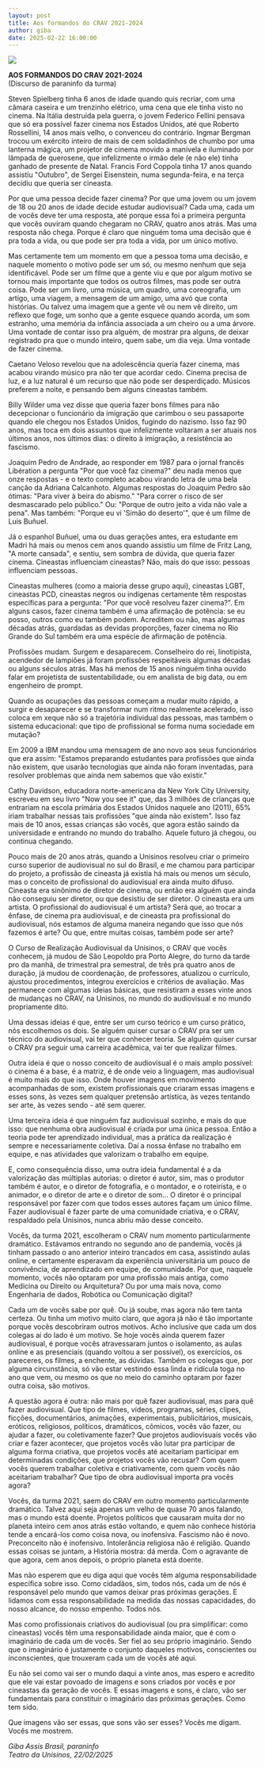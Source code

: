 ```yaml
---
layout: post
title: Aos formandos do CRAV 2021-2024
author: giba
date: 2025-02-22 16:00:00
---
```

![](/uploads/formandos.jpg)

**AOS FORMANDOS DO CRAV 2021-2024**\
(Discurso de paraninfo da turma)

Steven Spielberg tinha 6 anos de idade quando quis recriar, com uma câmara caseira e um trenzinho elétrico, uma cena que ele tinha visto no cinema. Na Itália destruída pela guerra, o jovem Federico Fellini pensava que só era possível fazer cinema nos Estados Unidos, até que Roberto Rossellini, 14 anos mais velho, o convenceu do contrário. Ingmar Bergman trocou um exército inteiro de mais de cem soldadinhos de chumbo por uma lanterna mágica, um projetor de cinema movido a manivela e iluminado por lâmpada de querosene, que infelizmente o irmão dele (e não ele) tinha ganhado de presente de Natal. Francis Ford Coppola tinha 17 anos quando assistiu "Outubro", de Sergei Eisenstein, numa segunda-feira, e na terça decidiu que queria ser cineasta.

Por que uma pessoa decide fazer cinema? Por que uma jovem ou um jovem de 18 ou 20 anos de idade decide estudar audiovisual? Cada uma, cada um de vocês deve ter uma resposta, até porque essa foi a primeira pergunta que vocês ouviram quando chegaram no CRAV, quatro anos atrás. Mas uma resposta não chega. Porque é claro que ninguém toma uma decisão que é pra toda a vida, ou que pode ser pra toda a vida, por um único motivo.

Mas certamente tem um momento em que a pessoa toma uma decisão, e naquele momento o motivo pode ser um só, ou mesmo nenhum que seja identificável. Pode ser um filme que a gente viu e que por algum motivo se tornou mais importante que todos os outros filmes, mas pode ser outra coisa. Pode ser um livro, uma música, um quadro, uma coreografia, um artigo, uma viagem, a mensagem de um amigo, uma avó que conta histórias. Ou talvez uma imagem que a gente vê ou nem vê direito, um reflexo que foge, um sonho que a gente esquece quando acorda, um som estranho, uma memória da infância associada a um cheiro ou a uma árvore. Uma vontade de contar isso pra alguém, de mostrar pra alguns, de deixar registrado pra que o mundo inteiro, quem sabe, um dia veja. Uma vontade de fazer cinema.

Caetano Veloso revelou que na adolescência queria fazer cinema, mas acabou virando músico pra não ter que acordar cedo. Cinema precisa de luz, e a luz natural é um recurso que não pode ser desperdiçado. Músicos preferem a noite, e pensando bem alguns cineastas também.

Billy Wilder uma vez disse que queria fazer bons filmes para não decepcionar o funcionário da imigração que carimbou o seu passaporte quando ele chegou nos Estados Unidos, fugindo do nazismo. Isso faz 90 anos, mas toca em dois assuntos que infelizmente voltaram a ser atuais nos últimos anos, nos últimos dias: o direito à imigração, a resistência ao fascismo.

Joaquim Pedro de Andrade, ao responder em 1987 para o jornal francês Libération a pergunta "Por que você faz cinema?" deu nada menos que onze respostas - e o texto completo acabou virando letra de uma bela canção da Adriana Calcanhoto. Algumas respostas do Joaquim Pedro são ótimas: "Para viver à beira do abismo." "Para correr o risco de ser desmascarado pelo público." Ou: "Porque de outro jeito a vida não vale a pena". Mas também: "Porque eu vi 'Simão do deserto'", que é um filme de Luis Buñuel.

Já o espanhol Buñuel, uma ou duas gerações antes, era estudante em Madri há mais ou menos cem anos quando assistiu um filme de Fritz Lang, "A morte cansada", e sentiu, sem sombra de dúvida, que queria fazer cinema. Cineastas influenciam cineastas? Não, mais do que isso: pessoas influenciam pessoas.

Cineastas mulheres (como a maioria desse grupo aqui), cineastas LGBT, cineastas PCD, cineastas negros ou indígenas certamente têm respostas específicas para a pergunta: "Por que você resolveu fazer cinema?". Em alguns casos, fazer cinema também é uma afirmação de potência: se eu posso, outros como eu também podem. Acreditem ou não, mas algumas décadas atrás, guardadas as devidas proporções, fazer cinema no Rio Grande do Sul também era uma espécie de afirmação de potência.

Profissões mudam. Surgem e desaparecem. Conselheiro do rei, linotipista, acendedor de lampiões já foram profissões respeitáveis algumas décadas ou alguns séculos atrás. Mas há menos de 15 anos ninguém tinha ouvido falar em projetista de sustentabilidade, ou em analista de big data, ou em engenheiro de prompt.

Quando as ocupações das pessoas começam a mudar muito rápido, a surgir e desaparecer e se transformar num ritmo realmente acelerado, isso coloca em xeque não só a trajetória individual das pessoas, mas também o sistema educacional: que tipo de profissional se forma numa sociedade em mutação?

Em 2009 a IBM mandou uma mensagem de ano novo aos seus funcionários que era assim: "Estamos preparando estudantes para profissões que ainda não existem, que usarão tecnologias que ainda não foram inventadas, para resolver problemas que ainda nem sabemos que vão existir."

Cathy Davidson, educadora norte-americana da New York City University, escreveu em seu livro "Now you see it" que, das 3 milhões de crianças que entrariam na escola primária dos Estados Unidos naquele ano (2011), 65% iriam trabalhar nessas tais profissões "que ainda não existem". Isso faz mais de 10 anos, essas crianças são vocês, que agora estão saindo da universidade e entrando no mundo do trabalho. Aquele futuro já chegou, ou continua chegando.

Pouco mais de 20 anos atrás, quando a Unisinos resolveu criar o primeiro curso superior de audiovisual no sul do Brasil, e me chamou para participar do projeto, a profissão de cineasta já existia há mais ou menos um século, mas o conceito de profissional do audiovisual era ainda muito difuso. Cineasta era sinônimo de diretor de cinema, ou então era alguém que ainda não conseguiu ser diretor, ou que desistiu de ser diretor. O cineasta era um artista. O profissional do audiovisual é um artista? Será que, ao trocar a ênfase, de cinema pra audiovisual, e de cineasta pra profissional do audiovisual, nós estamos de alguma maneira negando que isso que nós fazemos é arte? Ou que, entre muitas coisas, também pode ser arte?

O Curso de Realização Audiovisual da Unisinos, o CRAV que vocês conhecem, já mudou de São Leopoldo pra Porto Alegre, do turno da tarde pro da manhã, de trimestral pra semestral, de três pra quatro anos de duração, já mudou de coordenação, de professores, atualizou o currículo, ajustou procedimentos, integrou exercícios e critérios de avaliação. Mas permanece com algumas ideias básicas, que resistiram a esses vinte anos de mudanças no CRAV, na Unisinos, no mundo do audiovisual e no mundo propriamente dito.

Uma dessas ideias é que, entre ser um curso teórico e um curso prático, nós escolhemos os dois. Se alguém quiser cursar o CRAV pra ser um técnico do audiovisual, vai ter que conhecer teoria. Se alguém quiser cursar o CRAV pra seguir uma carreira acadêmica, vai ter que realizar filmes.

Outra ideia é que o nosso conceito de audiovisual é o mais amplo possível: o cinema é a base, é a matriz, é de onde veio a linguagem, mas audiovisual é muito mais do que isso. Onde houver imagens em movimento acompanhadas de som, existem profissionais que criaram essas imagens e esses sons, às vezes sem qualquer pretensão artística, às vezes tentando ser arte, às vezes sendo - até sem querer.

Uma terceira ideia é que ninguém faz audiovisual sozinho, e mais do que isso: que nenhuma obra audiovisual é criada por uma única pessoa. Então a teoria pode ter aprendizado individual, mas a prática da realização é sempre e necessariamente coletiva. Daí a nossa ênfase no trabalho em equipe, e nas atividades que valorizam o trabalho em equipe.

E, como consequência disso, uma outra ideia fundamental é a da valorização das múltiplas autorias: o diretor é autor, sim, mas o produtor também é autor, e o diretor de fotografia, e o montador, e o roteirista, e o animador, e o diretor de arte e o diretor de som... O diretor é o principal responsável por fazer com que todos esses autores façam um único filme. Fazer audiovisual é fazer parte de uma comunidade criativa, e o CRAV, respaldado pela Unisinos, nunca abriu mão desse conceito.

Vocês, da turma 2021, escolheram o CRAV num momento particularmente dramático. Estávamos entrando no segundo ano de pandemia, vocês já tinham passado o ano anterior inteiro trancados em casa, assistindo aulas online, e certamente esperavam da experiência universitária um pouco de convivência, de aprendizado em equipe, de comunidade. Por que, naquele momento, vocês não optaram por uma profissão mais antiga, como Medicina ou Direito ou Arquitetura? Ou por uma mais nova, como Engenharia de dados, Robótica ou Comunicação digital?

Cada um de vocês sabe por quê. Ou já soube, mas agora não tem tanta certeza. Ou tinha um motivo muito claro, que agora já não é tão importante porque vocês descobriram outros motivos. Acho inclusive que cada um dos colegas aí do lado é um motivo. Se hoje vocês ainda querem fazer audiovisual, é porque vocês atravessaram juntos o isolamento, as aulas online e as presenciais (quando voltou a ser possível), os exercícios, os pareceres, os filmes, a enchente, as dúvidas. Também os colegas que, por alguma circunstância, só vão estar vestindo essa linda e ridícula toga no ano que vem, ou mesmo os que no meio do caminho optaram por fazer outra coisa, são motivos.

A questão agora é outra: não mais por quê fazer audiovisual, mas para quê fazer audiovisual. Que tipo de filmes, vídeos, programas, séries, clipes, ficções, documentários, animações, experimentais, publicitários, musicais, eróticos, religiosos, políticos, dramáticos, cômicos, vocês vão fazer, ou ajudar a fazer, ou coletivamente fazer? Que projetos audiovisuais vocês vão criar e fazer acontecer, que projetos vocês vão lutar pra participar de alguma forma criativa, que projetos vocês até aceitariam participar em determinadas condições, que projetos vocês vão recusar? Com quem vocês querem trabalhar coletiva e criativamente, com quem vocês não aceitariam trabalhar? Que tipo de obra audiovisual importa pra vocês agora?

Vocês, da turma 2021, saem do CRAV em outro momento particularmente dramático. Talvez aqui seja apenas um velho de quase 70 anos falando, mas o mundo está doente. Projetos políticos que causaram muita dor no planeta inteiro cem anos atrás estão voltando, e quem não conhece história tende a encará-los como coisa nova, ou inofensiva. Fascismo não é novo. Preconceito não é inofensivo. Intolerância religiosa não é religião. Quando essas coisas se juntam, a História mostra: dá merda. Com o agravante de que agora, cem anos depois, o próprio planeta está doente.

Mas não esperem que eu diga aqui que vocês têm alguma responsabilidade específica sobre isso. Como cidadãos, sim, todos nós, cada um de nós é responsável pelo mundo que vamos deixar pras próximas gerações. E lidamos com essa responsabilidade na medida das nossas capacidades, do nosso alcance, do nosso empenho. Todos nós.

Mas como profissionais criativos do audiovisual (ou pra simplificar: como cineastas) vocês têm uma responsabilidade ainda maior, que é com o imaginário de cada um de vocês. Ser fiel ao seu próprio imaginário. Sendo que o imaginário é justamente o conjunto daqueles motivos, conscientes ou inconscientes, que trouxeram cada um de vocês até aqui.

Eu não sei como vai ser o mundo daqui a vinte anos, mas espero e acredito que ele vai estar povoado de imagens e sons criados por vocês e por cineastas da geração de vocês. E essas imagens e sons, é claro, vão ser fundamentais para constituir o imaginário das próximas gerações. Como tem sido.

Que imagens vão ser essas, que sons vão ser esses? Vocês me digam. Vocês me mostrem.

*Giba Assis Brasil, paraninfo*\
*Teatro da Unisinos, 22/02/2025*
